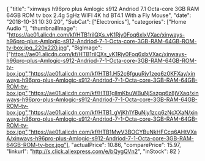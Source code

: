 {
	"title": "xinways h96pro plus Amlogic s912 Andriod 7.1 Octa-core 3GB RAM 64GB ROM tv box 2.4g 5gHz WIFI  4K hd  BT4.1 With a Fly Mouse",
	"date": "2018-10-31 10:30:20",
	"SubCat": ["Electronics"],
	"categories": ["Home Audio "],
	"thumbnailImage": "https://ae01.alicdn.com/kf/HTB1rilQXs_vK1Rjy0Foq6xIxVXac/xinways-h96pro-plus-Amlogic-s912-Andriod-7-1-Octa-core-3GB-RAM-64GB-ROM-tv-box.jpg_220x220.jpg",
	"BigImage": ["https://ae01.alicdn.com/kf/HTB1rilQXs_vK1Rjy0Foq6xIxVXac/xinways-h96pro-plus-Amlogic-s912-Andriod-7-1-Octa-core-3GB-RAM-64GB-ROM-tv-box.jpg","https://ae01.alicdn.com/kf/HTB1.H52c6fguuRjy1zeq6z0KFXay/xinways-h96pro-plus-Amlogic-s912-Andriod-7-1-Octa-core-3GB-RAM-64GB-ROM-tv-box.jpg","https://ae01.alicdn.com/kf/HTB1gllmKbuWBuNjSszgq6z8jVXaq/xinways-h96pro-plus-Amlogic-s912-Andriod-7-1-Octa-core-3GB-RAM-64GB-ROM-tv-box.jpg","https://ae01.alicdn.com/kf/HTB1_gVjKh1YBuNjy1zcq6zNcXXaN/xinways-h96pro-plus-Amlogic-s912-Andriod-7-1-Octa-core-3GB-RAM-64GB-ROM-tv-box.jpg","https://ae01.alicdn.com/kf/HTB1MwV3BOCYBuNkHFCcq6AHtVXaA/xinways-h96pro-plus-Amlogic-s912-Andriod-7-1-Octa-core-3GB-RAM-64GB-ROM-tv-box.jpg"],
	"actualPrice": 10.86,
	"comparePrice": 15.97,
	"linkurl": "http://s.click.aliexpress.com/e/bQygQVn2",
	"inStock": 82
}
